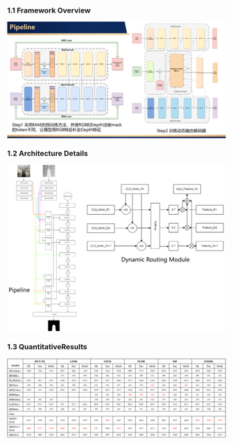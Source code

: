 ### 1.1 Framework Overview
<img src="assets\FrameworkOverview.png"> 

### 1.2 Architecture Details
<img src="assets\Structure.png"> 

### 1.3 QuantitativeResults
<img src="assets\QuantitativeResults.png"> 
